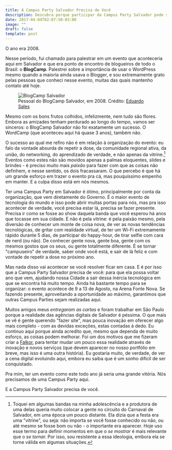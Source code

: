 ```yaml
---
title: A Campus Party Salvador Precisa de Você
description: Descubra porque participar da Campus Party Salvador pode ser uma boa pedida.
date: 2017-04-04T02:07:50-03:00
image: ""
draft: false
template: post
---
```


O ano era 2008.

Nesse período, fui chamado para palestrar em um evento que aconteceria aqui em Salvador e que era ponto de encontro de blogueiros de todo o Brasil: o **BlogCamp**. Palestrei sobre a importância de usar o WordPress mesmo quando a maioria ainda usava o Blogger, e sou extremamente grato pelas pessoas que conheci nesse evento, muitas das quais mantenho contato até hoje.

<figure>
<img src="https://i.imgur.com/DNfCjII.jpg" alt="BlogCamp Salvador"><figcaption>Pessoal do BlogCamp Salvador, em 2008. Crédito: <a href="https://www.facebook.com/photo.php?fbid=10155088005792156&set=a.10150266582152156.343921.673837155&type=3&permPage=1" title="Facebook de Eduardo Sales">Eduardo Sales</a>
</figcaption></figure>

Mesmo com os bons frutos colhidos, infelizmente, nem tudo são flores. Embora as amizades tenham perdurado ao longo do tempo, vamos ser sinceros: o BlogCamp Salvador não foi exatamente um sucesso. O WordCamp (que aconteceu aqui há quase 3 anos), também não.

O sucesso ao qual me refiro não é em relação à organização do evento: eu falo da vontade absurda de repetir a dose, da comunidade regional ativa, da união, do networking, do aprendizado de verdade, e não apenas da vitrine.[^1] Eventos como estes não são movidos apenas a palmas eloquentes, slides e brindes - é preciso muito mais _paixão_ para fazer com que as coisas não definhem, e nesse sentido, os dois fracassaram. O que percebo é que há um grande esforço em trazer o evento pra cá, mas pouquíssimo empenho em manter. E a culpa disso está em nós mesmos.

Ter uma Campus Party em Salvador é ótimo, principalmente por conta da organização, que vem diretamente do Governo. É o maior evento de tecnologia do mundo e isso pode abrir muitas portas para nós, mas pra isso acontecer de verdade, você precisa estar lá, precisa se fazer presente. Precisa ir como se fosse ao show daquela banda que você esperou há anos que tocasse em sua cidade. E não é pela vitrine: é pela paixão mesmo, pela diversão de conhecer um monte de coisa nova, de ver as novas tendências tecnológicas, de gritar com realidade virtual, de ter um Wi-Fi extremamente rápido durante 5 dias, de participar do happy-hour, de tirar selfie com cara de nerd (ou não). De conhecer gente nova, gente boa, gente com os mesmos gostos que os seus, ou gente totalmente diferente. É se tornar "campuseiro" de verdade, saber onde você está, e sair de lá feliz e com vontade de repetir a dose no próximo ano.

Mas nada disso vai acontecer se você resolver ficar em casa. E é por isso que a Campus Party Salvador precisa de você: para que ela possa voltar ano que vem, ajudando nossa Cidade a sair dessa inércia tecnológica em que se encontra há muito tempo. Ainda há bastante tempo para se organizar: o evento acontece de 9 a 13 de Agosto, na Arena Fonte Nova. Se fazendo presente, aproveitando a oportunidade ao máximo, garantimos que outras Campus Parties sejam realizadas aqui.

Muitos amigos meus _entregaram as cartas_ e foram trabalhar em São Paulo porque a realidade das agências digitais de Salvador é péssima. O que mais se vê é gente querendo "fazer site", mas pouca inovação em oferecer algo mais completo - com as devidas exceções, estas contadas à dedo. Eu continuo aqui porque ainda acredito que, mesmo que dependa de muito esforço, as coisas podem melhorar. Foi um dos motivos que me fizeram criar a [Falkor](https://falkor.com.br), para tentar mudar um pouco essa realidade através de inovação e novos serviços (que devem aparecer no nosso portfólio em breve, mas isso é uma outra história). Eu gostaria muito, de verdade, de ver a cena digital evoluindo aqui, embora eu saiba que é um sonho difícil de ser conquistado.

Pra mim, ter um evento como este todo ano já seria uma grande vitória. Nós precisamos de uma Campus Party aqui.

E a Campus Party Salvador precisa de você.

[^1]: Toquei em algumas bandas na minha adolescência e a produtora de uma delas queria muito colocar a gente no circuito do Carnaval de Salvador, em uma época um pouco distante. Ela dizia que a festa era uma "vitrine", ou seja: não importa se você fosse conhecido ou não, ou até mesmo se fosse bom ou não - o importante era aparecer. Hoje uso esse termo para definir momentos em que o _se mostrar_ é mais relevante que o _se tornar._ Por isso, sou resistente a essa ideologia, embora ela se torne válida em algumas situações.
